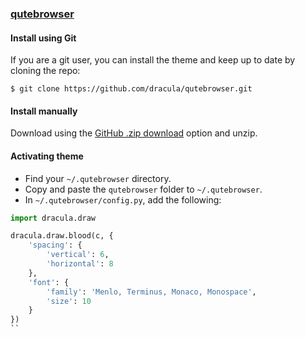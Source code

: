 ### [qutebrowser](https://www.qutebrowser.org/)

#### Install using Git

If you are a git user, you can install the theme and keep up to date by cloning the repo:

    $ git clone https://github.com/dracula/qutebrowser.git

#### Install manually

Download using the [GitHub .zip download](https://github.com/dracula/qutebrowser.git) option and unzip.

#### Activating theme

- Find your `~/.qutebrowser` directory.
- Copy and paste the `qutebrowser` folder to `~/.qutebrowser`.
- In `~/.qutebrowser/config.py`, add the following:

```python
import dracula.draw

dracula.draw.blood(c, {
    'spacing': {
        'vertical': 6,
        'horizontal': 8
    },
    'font': {
        'family': 'Menlo, Terminus, Monaco, Monospace',
        'size': 10
    }
})
``